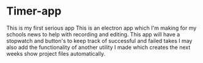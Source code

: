 # Timer-app
This is my first serious app
This is an electron app which I'm making for my schools news to help with recording and editing. 
This app will have a stopwatch and button's to keep track of successful and failed takes
I may also add the functionality of another utility I made which creates the next weeks show project files automatically. 

